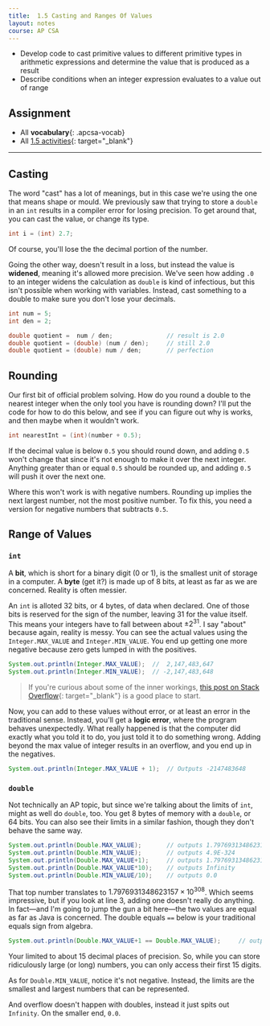 ```yaml
---
title:  1.5 Casting and Ranges Of Values
layout: notes
course: AP CSA
---
```


- Develop code to cast primitive values to different primitive types in arithmetic expressions and determine the value that is produced as a result
- Describe conditions when an integer expression evaluates to a value out of range

## Assignment

- All **vocabulary**{: .apcsa-vocab}
- All [1.5 activities](https://runestone.academy/ns/books/published/manvillehighschool_csawesome2_2526/topic-1-5-casting.html){: target="_blank"}

---

## Casting

The word "cast" has a lot of meanings, but in this case we're using the one that means shape or mould. We previously saw that trying to store a `double` in an `int` results in a compiler error for losing precision. To get around that, you can cast the value, or change its type.

```java
int i = (int) 2.7;
```

Of course, you'll lose the the decimal portion of the number.

Going the other way, doesn't result in a loss, but instead the value is **widened**, meaning it's allowed more precision. We've seen how adding `.0` to an integer widens the calculation as `double` is kind of infectious, but this isn't possible when working with variables. Instead, cast something to a double to make sure you don't lose your decimals.

```java
int num = 5;
int den = 2;

double quotient =  num / den;               // result is 2.0
double quotient = (double) (num / den);     // still 2.0
double quotient = (double) num / den;       // perfection
```

## Rounding

Our first bit of official problem solving. How do you round a double to the nearest integer when the only tool you have is rounding down? I'll put the code for how to do this below, and see if you can figure out why is works, and then maybe when it wouldn't work.

```java
int nearestInt = (int)(number + 0.5);
```

If the decimal value is below `0.5` you should round down, and adding `0.5` won't change that since it's not enough to make it over the next integer. Anything greater than or equal `0.5` should be rounded up, and adding `0.5` will push it over the next one.

Where this won't work is with negative numbers. Rounding up implies the next largest number, not the most positive number. To fix this, you need a version for negative numbers that subtracts `0.5`.

## Range of Values

### `int`

A **bit**, which is short for a binary digit (0 or 1), is the smallest unit of storage in a computer. A **byte** (get it?) is made up of 8 bits, at least as far as we are concerned. Reality is often messier.

An `int` is alloted 32 bits, or 4 bytes, of data when declared. One of those bits is reserved for the sign of the number, leaving 31 for the value itself. This means your integers have to fall between about $\pm2^{31}$. I say "about" because again, reality is messy. You can see the actual values using the `Integer.MAX_VALUE` and `Integer.MIN_VALUE`. You end up getting one more negative because zero gets lumped in with the positives.

```java
System.out.println(Integer.MAX_VALUE);  //  2,147,483,647
System.out.println(Integer.MIN_VALUE);  // -2,147,483,648
```

> If you're curious about some of the inner workings, [this post on Stack Overflow](https://stackoverflow.com/a/6853536){: target="_blank"} is a good place to start.

Now, you can add to these values without error, or at least an error in the traditional sense. Instead, you'll get a **logic error**, where the program behaves unexpectedly. What really happened is that the computer did exactly what you told it to do, you just told it to do something wrong. Adding beyond the max value of integer results in an overflow, and you end up in the negatives.

```java
System.out.println(Integer.MAX_VALUE + 1);  // Outputs -2147483648
```

### `double`

Not technically an AP topic, but since we're talking about the limits of `int`, might as well do `double`, too. You get 8 bytes of memory with a `double`, or 64 bits. You can also see their limits in a similar fashion, though they don't behave the same way.

```java
System.out.println(Double.MAX_VALUE);       // outputs 1.7976931348623157E308
System.out.println(Double.MIN_VALUE);       // outputs 4.9E-324
System.out.println(Double.MAX_VALUE+1);     // outputs 1.7976931348623157E308
System.out.println(Double.MAX_VALUE*10);    // outputs Infinity
System.out.println(Double.MIN_VALUE/10);    // outputs 0.0
```

That top number translates to $1.7976931348623157\times10^{308}$. Which seems impressive, but if you look at line 3, adding one doesn't really do anything. In fact—and I'm going to jump the gun a bit here—the two values are equal as far as Java is concerned. The double equals `==` below is your traditional equals sign from algebra.

```java
System.out.println(Double.MAX_VALUE+1 == Double.MAX_VALUE);     // outputs true
```

Your limited to about 15 decimal places of precision. So, while you can store ridiculously large (or long) numbers, you can only access their first 15 digits.

As for `Double.MIN_VALUE`, notice it's not negative. Instead, the limits are the smallest and largest numbers that can be represented.

And overflow doesn't happen with doubles, instead it just spits out `Infinity`. On the smaller end, `0.0`.
